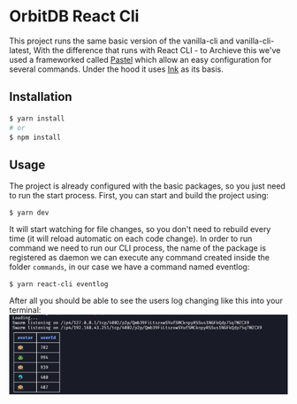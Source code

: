 # OrbitDB React Cli

This project runs the same basic version of the vanilla-cli and vanilla-cli-latest, With the difference that runs with React CLI - to Archieve this we've used a frameworked called [Pastel](https://github.com/vadimdemedes/pastel) which allow an easy configuration for several commands. Under the hood it uses [Ink](https://github.com/vadimdemedes/ink) as its basis.

## Installation
```bash
$ yarn install
# or
$ npm install
```

## Usage
The project is already configured with the basic packages, so you just need to run the start process. First, you can start and build the project using:

```
$ yarn dev
```

It will start watching for file changes, so you don't need to rebuild every time (it will reload automatic on each code change). In order to run command we need to run our CLI process, the name of the package is registered as daemon we can execute any command created inside the folder `commands`, in our case we have a command named eventlog:

```
$ yarn react-cli eventlog
```

After all you should be able to see the users log changing like this into your terminal:
![CLI Running our users table](cli.png)
